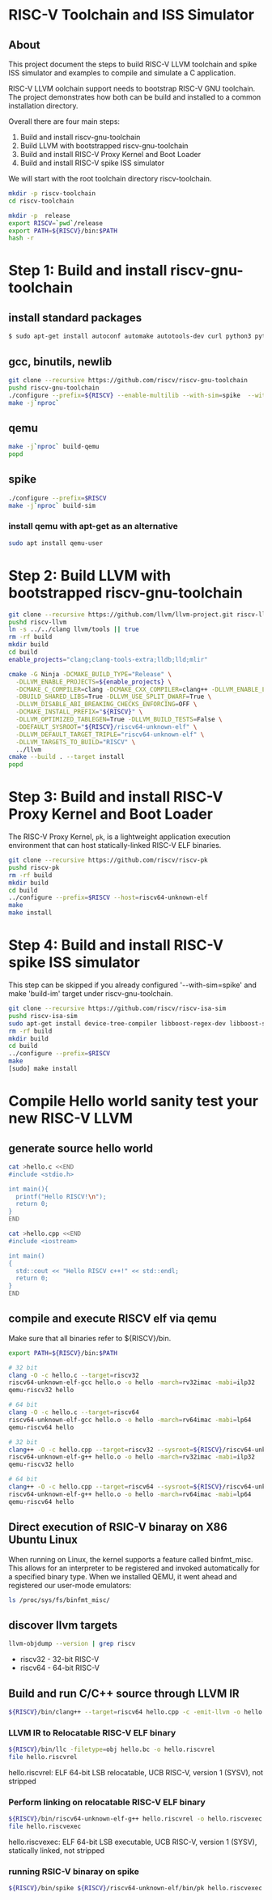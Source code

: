 RISC-V Toolchain and ISS Simulator
============================

About
-------------
This project document the steps to build RISC-V LLVM toolchain and spike ISS simulator and examples to compile and 
simulate a C application.

RISC-V LLVM oolchain support needs to bootstrap RISC-V GNU toolchain. The project
demonstrates how both can be build and installed to a common installation directory.

Overall there are four main steps:
1. Build and install riscv-gnu-toolchain
2. Build LLVM with bootstrapped riscv-gnu-toolchain
3. Build and install RISC-V Proxy Kernel and Boot Loader
4. Build and install RISC-V spike ISS simulator

We will start with the root toolchain directory riscv-toolchain.

```bash
mkdir -p riscv-toolchain
cd riscv-toolchain

mkdir -p  release
export RISCV=`pwd`/release
export PATH=${RISCV}/bin:$PATH
hash -r
```

# Step 1: Build and install riscv-gnu-toolchain
## install standard packages
```bash
$ sudo apt-get install autoconf automake autotools-dev curl python3 python3-pip libmpc-dev libmpfr-dev libgmp-dev gawk build-essential bison flex texinfo gperf libtool patchutils bc zlib1g-dev libexpat-dev ninja-build git cmake libglib2.0-dev libslirp-dev
```

## gcc, binutils, newlib
```bash
git clone --recursive https://github.com/riscv/riscv-gnu-toolchain
pushd riscv-gnu-toolchain
./configure --prefix=${RISCV} --enable-multilib --with-sim=spike  --with-arch=rv64gc_zifencei 
make -j`nproc`
```

## qemu
```bash
make -j`nproc` build-qemu
popd
```

## spike
```bash
./configure --prefix=$RISCV
make -j`nproc` build-sim
```

### install qemu with apt-get as an alternative
```bash
sudo apt install qemu-user
```

# Step 2: Build LLVM with bootstrapped riscv-gnu-toolchain
```bash
git clone --recursive https://github.com/llvm/llvm-project.git riscv-llvm
pushd riscv-llvm
ln -s ../../clang llvm/tools || true
rm -rf build
mkdir build
cd build
enable_projects="clang;clang-tools-extra;lldb;lld;mlir"

cmake -G Ninja -DCMAKE_BUILD_TYPE="Release" \
  -DLLVM_ENABLE_PROJECTS=${enable_projects} \
  -DCMAKE_C_COMPILER=clang -DCMAKE_CXX_COMPILER=clang++ -DLLVM_ENABLE_LLD=ON \
  -DBUILD_SHARED_LIBS=True -DLLVM_USE_SPLIT_DWARF=True \
  -DLLVM_DISABLE_ABI_BREAKING_CHECKS_ENFORCING=OFF \
  -DCMAKE_INSTALL_PREFIX="${RISCV}" \
  -DLLVM_OPTIMIZED_TABLEGEN=True -DLLVM_BUILD_TESTS=False \
  -DDEFAULT_SYSROOT="${RISCV}/riscv64-unknown-elf" \
  -DLLVM_DEFAULT_TARGET_TRIPLE="riscv64-unknown-elf" \
  -DLLVM_TARGETS_TO_BUILD="RISCV" \
  ../llvm
cmake --build . --target install
popd
```

# Step 3: Build and install RISC-V Proxy Kernel and Boot Loader
The RISC-V Proxy Kernel, `pk`, is a lightweight application execution
environment that can host statically-linked RISC-V ELF binaries.

```bash
git clone --recursive https://github.com/riscv/riscv-pk
pushd riscv-pk
rm -rf build
mkdir build
cd build
../configure --prefix=$RISCV --host=riscv64-unknown-elf
make
make install

```

# Step 4: Build and install RISC-V spike ISS simulator
This step can be skipped if you already configured '--with-sim=spike' and make 'build-im' target under riscv-gnu-toolchain.

```bash
git clone --recursive https://github.com/riscv/riscv-isa-sim
pushd riscv-isa-sim
sudo apt-get install device-tree-compiler libboost-regex-dev libboost-system-dev
rm -rf build
mkdir build
cd build
../configure --prefix=$RISCV
make
[sudo] make install

```

# Compile Hello world sanity test your new RISC-V LLVM
## generate source hello world
```bash
cat >hello.c <<END
#include <stdio.h>

int main(){
  printf("Hello RISCV!\n");
  return 0;
}
END

cat >hello.cpp <<END
#include <iostream>

int main()
{
  std::cout << "Hello RISCV c++!" << std::endl;
  return 0;
}
END
```

##  compile and execute RISCV elf via qemu
Make sure that all binaries refer to ${RISCV}/bin.

```bash
export PATH=${RISCV}/bin:$PATH

# 32 bit
clang -O -c hello.c --target=riscv32
riscv64-unknown-elf-gcc hello.o -o hello -march=rv32imac -mabi=ilp32
qemu-riscv32 hello

# 64 bit
clang -O -c hello.c --target=riscv64
riscv64-unknown-elf-gcc hello.o -o hello -march=rv64imac -mabi=lp64
qemu-riscv64 hello

# 32 bit
clang++ -O -c hello.cpp --target=riscv32 --sysroot=${RISCV}/riscv64-unknown-elf/ --gcc-toolchain=${RISCV}
riscv64-unknown-elf-g++ hello.o -o hello -march=rv32imac -mabi=ilp32
qemu-riscv32 hello

# 64 bit
clang++ -O -c hello.cpp --target=riscv64 --sysroot=${RISCV}/riscv64-unknown-elf/ --gcc-toolchain=${RISCV}
riscv64-unknown-elf-g++ hello.o -o hello -march=rv64imac -mabi=lp64
qemu-riscv64 hello
```

## Direct execution of RSIC-V binaray on X86 Ubuntu Linux 
When running on Linux, the kernel supports a feature called binfmt_misc. This allows for an interpreter 
to be registered and invoked automatically for a specified binary type. When we installed QEMU, 
it went ahead and registered our user-mode emulators: 
```bash
ls /proc/sys/fs/binfmt_misc/
```

## discover llvm targets
```bash
llvm-objdump --version | grep riscv
```
   * riscv32    - 32-bit RISC-V
   * riscv64    - 64-bit RISC-V

## Build and run C/C++ source through LLVM IR
```bash
${RISCV}/bin/clang++ --target=riscv64 hello.cpp -c -emit-llvm -o hello.bc --sysroot=${RISCV}/riscv64-unknown-elf/ --gcc-toolchain=${RISCV} -march=rv64gc -mabi=lp64d
```

### LLVM IR to Relocatable RISC-V ELF binary
```bash
${RISCV}/bin/llc -filetype=obj hello.bc -o hello.riscvrel
file hello.riscvrel
```

hello.riscvrel: ELF 64-bit LSB relocatable, UCB RISC-V, version 1 (SYSV), not stripped

### Perform linking on relocatable RISC-V ELF binary
```bash
${RISCV}/bin/riscv64-unknown-elf-g++ hello.riscvrel -o hello.riscvexec
file hello.riscvexec
```

hello.riscvexec: ELF 64-bit LSB executable, UCB RISC-V, version 1 (SYSV), statically linked, not stripped

### running RSIC-V binaray on spike
```bash
${RISCV}/bin/spike ${RISCV}/riscv64-unknown-elf/bin/pk hello.riscvexec
```
